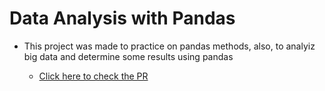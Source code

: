 # Data Analysis with Pandas
- This project was made to practice on pandas methods, also, to analyiz big data and determine some results using pandas

    - [Click here to check the PR](https://github.com/majedalswaeer/vg-stats/pull/1)